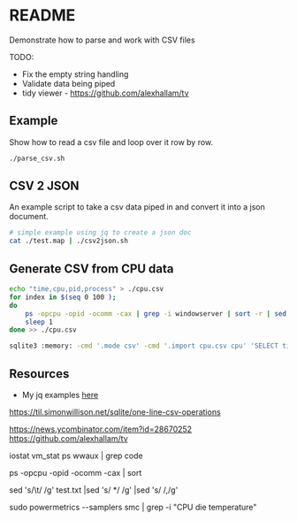 # README

Demonstrate how to parse and work with CSV files

TODO:

* Fix the empty string handling
* Validate data being piped
* tidy viewer - https://github.com/alexhallam/tv

## Example

Show how to read a csv file and loop over it row by row.  

```sh
./parse_csv.sh
```

## CSV 2 JSON

An example script to take a csv data piped in and convert it into a json document.  

```sh
# simple example using jq to create a json doc
cat ./test.map | ./csv2json.sh       
```

## Generate CSV from CPU data

```sh
echo "time,cpu,pid,process" > ./cpu.csv
for index in $(seq 0 100 ); 
do
    ps -opcpu -opid -ocomm -cax | grep -i windowserver | sort -r | sed "s/^/$(date '+%H:%M:%S') /" | sed 's/\t/ /g' | sed 's/  */ /g' | sed 's/ /,/g'
    sleep 1
done >> ./cpu.csv

sqlite3 :memory: -cmd '.mode csv' -cmd '.import cpu.csv cpu' 'SELECT time, COUNT(*), AVG(cpu) FROM cpu '
```

## Resources

* My jq examples [here](../jq/README.md)

https://til.simonwillison.net/sqlite/one-line-csv-operations


https://news.ycombinator.com/item?id=28670252
https://github.com/alexhallam/tv



iostat
vm_stat
ps wwaux | grep code 

ps  -opcpu -opid -ocomm -cax | sort

sed 's/\t/ /g' test.txt |sed 's/  */ /g' |sed 's/ /,/g'

sudo powermetrics --samplers smc | grep -i "CPU die temperature"

